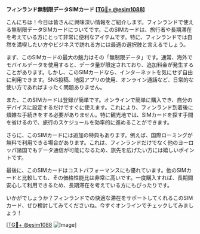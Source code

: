 **フィンランド無制限データSIMカード [[TG💪+ @esim1088](https://t.me/s/esim1088)]**

こんにちは！今日は皆さんに興味深い情報をご紹介します。フィンランドで使える無制限データSIMカードについてです。このSIMカードは、旅行者や長期滞在を考えている方にとって非常に便利なアイテムです。特に、フィンランドでは自然を満喫したい方やビジネスで訪れる方には最適の選択肢と言えるでしょう。

まず、このSIMカードの最大の魅力はその「無制限データ」です。通常、海外でモバイルデータを使用すると、データ量が限定されており、追加料金が発生することがあります。しかし、このSIMカードなら、インターネットを気にせず自由に利用できます。SNS投稿、地図アプリの使用、オンライン通話など、日常的な使い方であればまったく問題ありません。

また、このSIMカードは登録が簡単です。オンラインで簡単に購入でき、自分のデバイスに設定するだけですぐに使えます。これにより、フィンランド到着後に煩雑な手続きをする必要がありません。特に観光地では、SIMカードを探す手間を省けるので、旅行のスケジュールを効率的に進めることができます。

さらに、このSIMカードには追加の特典もあります。例えば、国際ローミングが無料で利用できる場合があります。これは、フィンランドだけでなく他のヨーロッパ諸国でもデータ通信が可能になるため、旅先を広げたい方には嬉しいポイントです。

最後に、このSIMカードはコストパフォーマンスにも優れています。他のSIMカードと比較しても、その価格性能比は非常に高いです。一度購入すれば、長期間安心して利用できるため、長期滞在を考えている方にもぴったりです。

いかがでしょうか？フィンランドでの快適な滞在をサポートしてくれるこのSIMカード、ぜひ検討してみてくださいね。今すぐオンラインでチェックしてみましょう！

[[TG💪+ @esim1088](https://t.me/s/esim1088) ![Image](https://i.postimg.cc/Y0z9fWf4/image.png)]